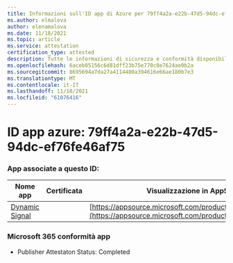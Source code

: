 ```yaml
---
title: Informazioni sull'ID app di Azure per 79ff4a2a-e22b-47d5-94dc-ef76fe46af75
ms.author: elmalova
author: elenamalova
ms.date: 11/18/2021
ms.topic: article
ms.service: attestation
certification_type: attested
description: Tutte le informazioni di sicurezza e conformità disponibili per 79ff4a2a-e22b-47d5-94dc-ef76fe46af75.
ms.openlocfilehash: 6aceb85156c6d81dff23b75e770c8e7624ae0b2a
ms.sourcegitcommit: 8695694a7da27a4114480a394616e66ae180b7e3
ms.translationtype: MT
ms.contentlocale: it-IT
ms.lasthandoff: 11/18/2021
ms.locfileid: "61076416"
---
```

# <a name="azure-app-id-79ff4a2a-e22b-47d5-94dc-ef76fe46af75"></a>ID app azure: 79ff4a2a-e22b-47d5-94dc-ef76fe46af75


### <a name="apps-associated-with-this-id"></a>App associate a questo ID:
| **Nome app** | **Certificata** | **Visualizzazione in AppSource** |
|--------------|---------------|-----------------------|
| [Dynamic Signal](https://docs.microsoft.com/microsoft-365-app-certification/forward/WA200000102) |  | [https://appsource.microsoft.com/product/office/WA200000102](https://appsource.microsoft.com/product/office/WA200000102) |

### <a name="microsoft-365-app-compliance-status"></a>Microsoft 365 conformità app
- Publisher Attestaton Status: Completed
